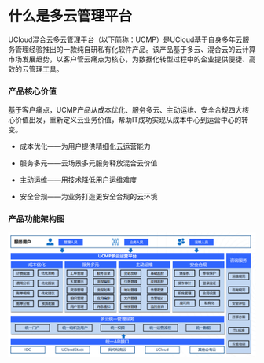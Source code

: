 # 什么是多云管理平台

UCloud混合云多云管理平台（以下简称：UCMP）是UCloud基于自身多年云服务管理经验推出的一款纯自研私有化软件产品。该产品基于多云、混合云的云计算市场发展趋势，以客户管云痛点为核心，为数据化转型过程中的企业提供便捷、高效的云管理工具。

### 产品核心价值

基于客户痛点，UCMP产品从成本优化、服务多云、主动运维、安全合规四大核心价值出发，重新定义云业务价值，帮助IT成功实现从成本中心到运营中心的转变。

- 成本优化——为用户提供精细化云运营能力

- 服务多元——云场景多元服务释放混合云价值

- 主动运维——用技术降低用户运维难度

- 安全合规——为业务打造更安全合规的云环境

### 产品功能架构图

![UCMP产品功能架构图](/images/product_introduction.png)
